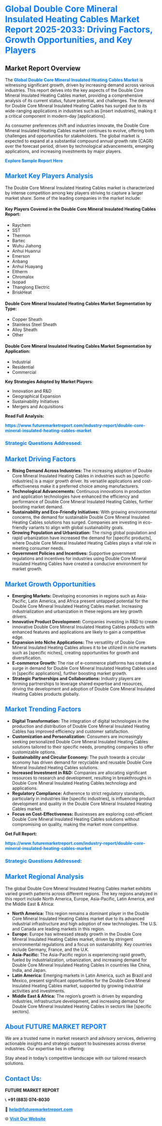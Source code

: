 <h1 style="color: #007BFF;">Global Double Core Mineral Insulated Heating Cables Market Report 2025-2033: Driving Factors, Growth Opportunities, and Key Players</h1>

<section id="overview">
<h2>Market Report Overview</h2>
<p>The <a href="https://www.futuremarketreport.com/industry-report/double-core-mineral-insulated-heating-cables-market" style="color: #007BFF; text-decoration: none;"><strong>Global Double Core Mineral Insulated Heating Cables Market</strong></a> is witnessing significant growth, driven by increasing demand across various industries. This report delves into the key aspects of the Double Core Mineral Insulated Heating Cables market, providing a comprehensive analysis of its current status, future potential, and challenges. The demand for Double Core Mineral Insulated Heating Cables has surged due to its wide-ranging applications in industries such as [insert industries], making it a critical component in modern-day [applications].</p>
<p>As consumer preferences shift and industries innovate, the Double Core Mineral Insulated Heating Cables market continues to evolve, offering both challenges and opportunities for stakeholders. The global market is expected to expand at a substantial compound annual growth rate (CAGR) over the forecast period, driven by technological advancements, emerging applications, and increasing investments by major players.</p>
</section>

<section id="overview">
<p><a href="https://www.futuremarketreport.com/request-sample/reportId=93172" style="color: #007BFF; text-decoration: none;"><strong>Explore Sample Report Here</strong></a></p>
</section>

<section id="key-players">
<h2 style="color: #007BFF;">Market Key Players Analysis</h2>
<p>The Double Core Mineral Insulated Heating Cables market is characterized by intense competition among key players striving to capture a larger market share. Some of the leading companies in the market include:</p>
<h4>Key Players Covered in the Double Core Mineral Insulated Heating Cables Report:</h4>
<ul><li>Raychem</li><li>SST</li><li>Thermon</li><li>Bartec</li><li>Wuhu Jiahong</li><li>Anhui Huanrui</li><li>Emerson</li><li>Anbang</li><li>Anhui Huayang</li><li>Eltherm</li><li>Chromalox</li><li>Isopad</li><li>Thanglong Electric</li><li>BriskHeat</li></ul>
<h4>Double Core Mineral Insulated Heating Cables Market Segmentation by Type:</h4>
<ul><li>Copper Sheath</li><li>Stainless Steel Sheath</li><li>Alloy Sheath</li><li>Other</li></ul>

<h4>Double Core Mineral Insulated Heating Cables Market Segmentation by Application:</h4>
<ul><li>Industrial</li><li>Residential</li><li>Commercial</li></ul>
<p><strong>Key Strategies Adopted by Market Players:</strong></p>
<ul>
<li>Innovation and R&D</li>
<li>Geographical Expansion</li>
<li>Sustainability Initiatives</li>
<li>Mergers and Acquisitions</li>
</ul>
</section>

<section>
<p><strong>Read Full Analysis: </strong></p><a href="https://www.futuremarketreport.com/industry-report/double-core-mineral-insulated-heating-cables-market" style="color: #007BFF; text-decoration: none;"><strong>https://www.futuremarketreport.com/industry-report/double-core-mineral-insulated-heating-cables-market</strong></a>
<h3 style="color: #007BFF;">Strategic Questions Addressed:</h3>
</section>

<section id="driving-factors">
<h2 style="color: #007BFF;">Market Driving Factors</h2>
<ul>
<li><strong>Rising Demand Across Industries:</strong> The increasing adoption of Double Core Mineral Insulated Heating Cables in industries such as [specific industries] is a major growth driver. Its versatile applications and cost-effectiveness make it a preferred choice among manufacturers.</li>
<li><strong>Technological Advancements:</strong> Continuous innovations in production and application technologies have enhanced the efficiency and performance of Double Core Mineral Insulated Heating Cables, further boosting market demand.</li>
<li><strong>Sustainability and Eco-Friendly Initiatives:</strong> With growing environmental concerns, the demand for sustainable Double Core Mineral Insulated Heating Cables solutions has surged. Companies are investing in eco-friendly variants to align with global sustainability goals.</li>
<li><strong>Growing Population and Urbanization:</strong> The rising global population and rapid urbanization have increased the demand for [specific products], where Double Core Mineral Insulated Heating Cables plays a vital role in meeting consumer needs.</li>
<li><strong>Government Policies and Incentives:</strong> Supportive government regulations and incentives for industries using Double Core Mineral Insulated Heating Cables have created a conducive environment for market growth.</li>
</ul>
</section>

<section id="growth-opportunities">
<h2 style="color: #007BFF;">Market Growth Opportunities</h2>
<ul>
<li><strong>Emerging Markets:</strong> Developing economies in regions such as Asia-Pacific, Latin America, and Africa present untapped potential for the Double Core Mineral Insulated Heating Cables market. Increasing industrialization and urbanization in these regions are key growth drivers.</li>
<li><strong>Innovative Product Development:</strong> Companies investing in R&D to create innovative Double Core Mineral Insulated Heating Cables products with enhanced features and applications are likely to gain a competitive edge.</li>
<li><strong>Expansion into Niche Applications:</strong> The versatility of Double Core Mineral Insulated Heating Cables allows it to be utilized in niche markets such as [specific niches], creating opportunities for growth and diversification.</li>
<li><strong>E-commerce Growth:</strong> The rise of e-commerce platforms has created a surge in demand for Double Core Mineral Insulated Heating Cables used in [specific applications], further boosting market growth.</li>
<li><strong>Strategic Partnerships and Collaborations:</strong> Industry players are forming partnerships to leverage shared expertise and resources, driving the development and adoption of Double Core Mineral Insulated Heating Cables products globally.</li>
</ul>
</section>

<section id="trending-factors">
<h2 style="color: #007BFF;">Market Trending Factors</h2>
<ul>
<li><strong>Digital Transformation:</strong> The integration of digital technologies in the production and distribution of Double Core Mineral Insulated Heating Cables has improved efficiency and customer satisfaction.</li>
<li><strong>Customization and Personalization:</strong> Consumers are increasingly seeking personalized Double Core Mineral Insulated Heating Cables solutions tailored to their specific needs, prompting companies to offer customizable options.</li>
<li><strong>Sustainability and Circular Economy:</strong> The push towards a circular economy has driven demand for recyclable and reusable Double Core Mineral Insulated Heating Cables solutions.</li>
<li><strong>Increased Investment in R&D:</strong> Companies are allocating significant resources to research and development, resulting in breakthroughs in Double Core Mineral Insulated Heating Cables technology and applications.</li>
<li><strong>Regulatory Compliance:</strong> Adherence to strict regulatory standards, particularly in industries like [specific industries], is influencing product development and quality in the Double Core Mineral Insulated Heating Cables market.</li>
<li><strong>Focus on Cost-Effectiveness:</strong> Businesses are exploring cost-efficient Double Core Mineral Insulated Heating Cables solutions without compromising on quality, making the market more competitive.</li>
</ul>
</section>

<section>
<p><strong>Get Full Report: </strong></p><a href="https://www.futuremarketreport.com/industry-report/double-core-mineral-insulated-heating-cables-market" style="color: #007BFF; text-decoration: none;"><strong>https://www.futuremarketreport.com/industry-report/double-core-mineral-insulated-heating-cables-market</strong></a>
<h3 style="color: #007BFF;">Strategic Questions Addressed:</h3>
</section>


<section id="regional-analysis">
<h2 style="color: #007BFF;">Market Regional Analysis</h2>
<p>The global Double Core Mineral Insulated Heating Cables market exhibits varied growth patterns across different regions. The key regions analyzed in this report include North America, Europe, Asia-Pacific, Latin America, and the Middle East & Africa:</p>
<ul>
<li><strong>North America:</strong> This region remains a dominant player in the Double Core Mineral Insulated Heating Cables market due to its advanced industrial infrastructure and high adoption of new technologies. The U.S. and Canada are leading markets in this region.</li>
<li><strong>Europe:</strong> Europe has witnessed steady growth in the Double Core Mineral Insulated Heating Cables market, driven by stringent environmental regulations and a focus on sustainability. Key countries include Germany, France, and the U.K.</li>
<li><strong>Asia-Pacific:</strong> The Asia-Pacific region is experiencing rapid growth, fueled by industrialization, urbanization, and increasing demand for Double Core Mineral Insulated Heating Cables in countries like China, India, and Japan.</li>
<li><strong>Latin America:</strong> Emerging markets in Latin America, such as Brazil and Mexico, present significant opportunities for the Double Core Mineral Insulated Heating Cables market, supported by growing industrial activities and investments.</li>
<li><strong>Middle East & Africa:</strong> The region’s growth is driven by expanding industries, infrastructure development, and increasing demand for Double Core Mineral Insulated Heating Cables in sectors like [specific sectors].</li>
</ul>
</section>

<footer>
<h2 style="color: #007BFF;">About FUTURE MARKET REPORT</h2>
<p>We are a trusted name in market research and advisory services, delivering actionable insights and strategic support to businesses across diverse industries. Our expertise lies in offering:</p>

<p>Stay ahead in today’s competitive landscape with our tailored research solutions.</p>

<h2 style="color: #007BFF;">Contact Us:</h2>
<p><strong>FUTURE MARKET REPORT</strong></p>
<p>📞 <strong>+91 (883) 074-8030</strong></p>
<p>📧 <strong><a href="mailto:help@futuremarketreport.com" style="color: #007BFF;">help@futuremarketreport.com</a></strong></p>
<p>🌐 <strong><a href="https://www.futuremarketreport.com/" style="color: #007BFF;">Visit Our Website</a></strong></p>
</footer>
